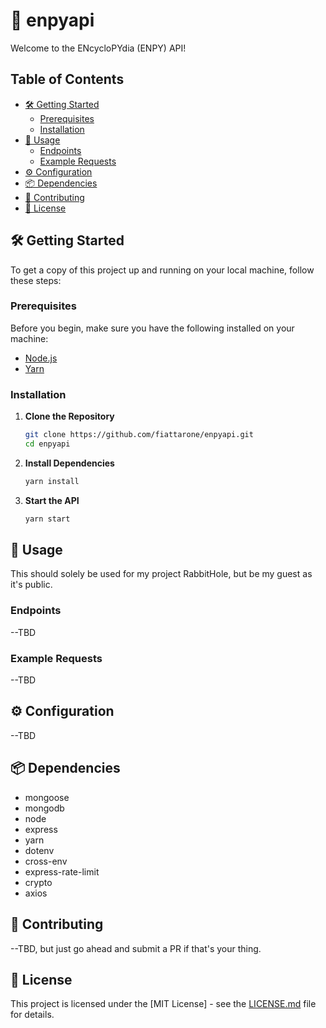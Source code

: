 # 🚀 enpyapi

Welcome to the ENcycloPYdia (ENPY) API!

## Table of Contents

-   [🛠️ Getting Started](#️️-getting-started)
    -   [Prerequisites](#prerequisites)
    -   [Installation](#installation)
-   [🚀 Usage](#-usage)
    -   [Endpoints](#endpoints)
    -   [Example Requests](#example-requests)
-   [⚙️ Configuration](#️-configuration)
-   [📦 Dependencies](#-dependencies)
-   [🤝 Contributing](#-contributing)
-   [📝 License](#-license)

## 🛠️ Getting Started

To get a copy of this project up and running on your local machine, follow these steps:

### Prerequisites

Before you begin, make sure you have the following installed on your machine:

-   [Node.js](https://nodejs.org/)
-   [Yarn](https://yarnpkg.com/)

### Installation

1. **Clone the Repository**

    ```bash
    git clone https://github.com/fiattarone/enpyapi.git
    cd enpyapi

    ```

2. **Install Dependencies**

    ```bash
    yarn install

    ```

3. **Start the API**

    ```bash
    yarn start

    ```

## 🚀 Usage

This should solely be used for my project RabbitHole, but be my guest as it's public.

### Endpoints

--TBD

### Example Requests

--TBD

## ⚙️ Configuration

--TBD

## 📦 Dependencies

-   mongoose
-   mongodb
-   node
-   express
-   yarn
-   dotenv
-   cross-env
-   express-rate-limit
-   crypto
-   axios

## 🤝 Contributing

--TBD, but just go ahead and submit a PR if that's your thing.

## 📝 License

This project is licensed under the [MIT License] - see the [LICENSE.md](LICENSE.md) file for details.
